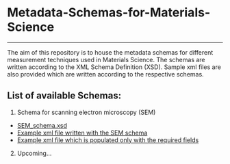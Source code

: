 # Metadata-Schemas-for-Materials-Science
*********************************************

The aim of this repository is to house the metadata schemas for different measurement techniques used in Materials Science. 
The schemas are written according to the  XML Schema Definition (XSD).
Sample xml files are also provided which are written according to the respective schemas.

## List of available Schemas:

1. Schema for scanning electron microscopy (SEM)
  * [SEM_schema.xsd](https://github.com/kit-data-manager/Metadata-Schemas-for-Materials-Science/blob/47e87d373a824e0e468c2f32f4426b7e9c86ad22/SEM_schema.xsd)
  * [Example xml file written with the SEM schema](https://github.com/kit-data-manager/Metadata-Schemas-for-Materials-Science/blob/86e0e55d772defb1bde91f562b9b9dac1a40df73/SEM_example.xml)
  * [Example xml file which is populated only with the required fields](https://github.com/kit-data-manager/Metadata-Schemas-for-Materials-Science/blob/86e0e55d772defb1bde91f562b9b9dac1a40df73/SEM_example_minimum.xml)
  
2. Upcoming...
